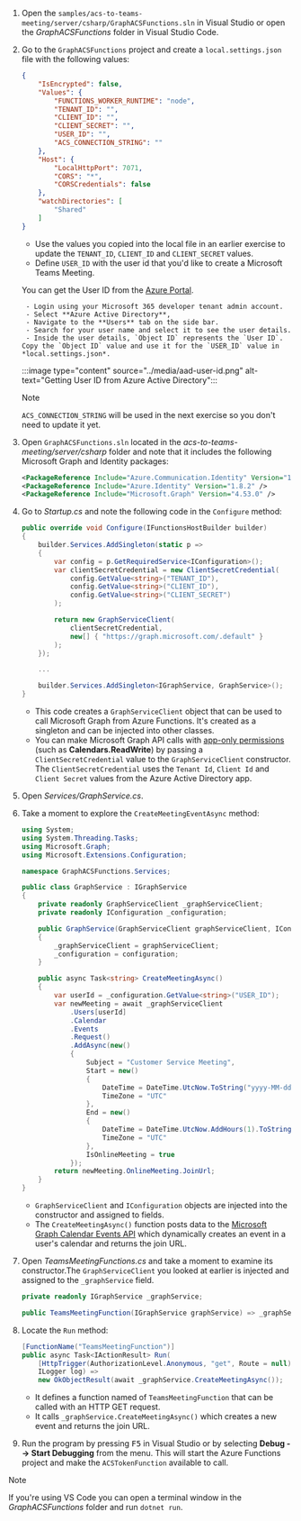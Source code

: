 <!-- markdownlint-disable MD041 -->

1. Open the `samples/acs-to-teams-meeting/server/csharp/GraphACSFunctions.sln` in Visual Studio or open the *GraphACSFunctions* folder in Visual Studio Code.

1. Go to the `GraphACSFunctions` project and create a `local.settings.json` file with the following values:

    ```json
    {
        "IsEncrypted": false,
        "Values": {
            "FUNCTIONS_WORKER_RUNTIME": "node",
            "TENANT_ID": "",
            "CLIENT_ID": "",
            "CLIENT_SECRET": "",
            "USER_ID": "",
            "ACS_CONNECTION_STRING": ""
        },
        "Host": {
            "LocalHttpPort": 7071,
            "CORS": "*",
            "CORSCredentials": false
        },
        "watchDirectories": [
            "Shared"
        ]
    }
    ```

    - Use the values you copied into the local file in an earlier exercise to update the `TENANT_ID`, `CLIENT_ID` and `CLIENT_SECRET` values.
    - Define `USER_ID` with the user id that you'd like to create a Microsoft Teams Meeting. 

    You can get the User ID from the [Azure Portal](https://portal.azure.com).

        - Login using your Microsoft 365 developer tenant admin account.
        - Select **Azure Active Directory**,
        - Navigate to the **Users** tab on the side bar. 
        - Search for your user name and select it to see the user details. 
        - Inside the user details, `Object ID` represents the `User ID`. Copy the `Object ID` value and use it for the `USER_ID` value in *local.settings.json*.

    :::image type="content" source="../media/aad-user-id.png" alt-text="Getting User ID from Azure Active Directory":::

    > [!NOTE]
    > `ACS_CONNECTION_STRING` will be used in the next exercise so you don't need to update it yet.

1. Open `GraphACSFunctions.sln` located in the *acs-to-teams-meeting/server/csharp* folder and note that it includes the following Microsoft Graph and Identity packages:

    ```xml
    <PackageReference Include="Azure.Communication.Identity" Version="1.2.0" />
    <PackageReference Include="Azure.Identity" Version="1.8.2" />
    <PackageReference Include="Microsoft.Graph" Version="4.53.0" />
    ```

1. Go to *Startup.cs* and note the following code in the `Configure` method:

    ```csharp
    public override void Configure(IFunctionsHostBuilder builder)
    {
        builder.Services.AddSingleton(static p =>
        {
            var config = p.GetRequiredService<IConfiguration>();
            var clientSecretCredential = new ClientSecretCredential(
                config.GetValue<string>("TENANT_ID"),
                config.GetValue<string>("CLIENT_ID"),
                config.GetValue<string>("CLIENT_SECRET")
            );

            return new GraphServiceClient(
                clientSecretCredential,
                new[] { "https://graph.microsoft.com/.default" }
            );
        });

        ...

        builder.Services.AddSingleton<IGraphService, GraphService>();
    }
    ```

    - This code creates a `GraphServiceClient` object that can be used to call Microsoft Graph from Azure Functions. It's created as a singleton and can be injected into other classes.
    - You can make Microsoft Graph API calls with [app-only permissions](/graph/auth/auth-concepts#access-scenarios) (such as **Calendars.ReadWrite**) by passing a `ClientSecretCredential` value to the `GraphServiceClient` constructor. The `ClientSecretCredential` uses the `Tenant Id`, `Client Id` and `Client Secret` values from the Azure Active Directory app.
    
1. Open *Services/GraphService.cs*. 

1. Take a moment to explore the `CreateMeetingEventAsync` method:

    ```csharp
    using System;
    using System.Threading.Tasks;
    using Microsoft.Graph;
    using Microsoft.Extensions.Configuration;
    
    namespace GraphACSFunctions.Services;
    
    public class GraphService : IGraphService
    {
        private readonly GraphServiceClient _graphServiceClient;
        private readonly IConfiguration _configuration;
    
        public GraphService(GraphServiceClient graphServiceClient, IConfiguration configuration)
        {
            _graphServiceClient = graphServiceClient;
            _configuration = configuration;
        }
    
        public async Task<string> CreateMeetingAsync()
        {
            var userId = _configuration.GetValue<string>("USER_ID");
            var newMeeting = await _graphServiceClient
                .Users[userId]
                .Calendar
                .Events
                .Request()
                .AddAsync(new()
                {
                    Subject = "Customer Service Meeting",
                    Start = new()
                    {
                        DateTime = DateTime.UtcNow.ToString("yyyy-MM-ddTHH:mm:ss"),
                        TimeZone = "UTC"
                    },
                    End = new()
                    {
                        DateTime = DateTime.UtcNow.AddHours(1).ToString("yyyy-MM-ddTHH:mm:ss"),
                        TimeZone = "UTC"
                    },
                    IsOnlineMeeting = true
                });
            return newMeeting.OnlineMeeting.JoinUrl;
        }
    }
    ```

    - `GraphServiceClient` and `IConfiguration` objects are injected into the constructor and assigned to fields.
    - The `CreateMeetingAsync()` function posts data to the [Microsoft Graph Calendar Events API](/graph/api/calendar-post-events?view=graph-rest-1.0&tabs=http) which dynamically creates an event in a user's calendar and returns the join URL.


1. Open *TeamsMeetingFunctions.cs* and take a moment to examine its constructor.The `GraphServiceClient` you looked at earlier is injected and assigned to the `_graphService` field.

    ```csharp
    private readonly IGraphService _graphService;
    
    public TeamsMeetingFunction(IGraphService graphService) => _graphService = graphService;
    ```

1. Locate the `Run` method:

    ```csharp
    [FunctionName("TeamsMeetingFunction")]
    public async Task<IActionResult> Run(
        [HttpTrigger(AuthorizationLevel.Anonymous, "get", Route = null)] HttpRequest req,
        ILogger log) => 
        new OkObjectResult(await _graphService.CreateMeetingAsync());
    ```

    - It defines a function named of `TeamsMeetingFunction` that can be called with an HTTP GET request.
    - It calls `_graphService.CreateMeetingAsync()` which creates a new event and returns the join URL.
    
1. Run the program by pressing <kbd>F5</kbd> in Visual Studio or by selecting **Debug --> Start Debugging** from the menu. This will start the Azure Functions project and make the `ACSTokenFunction` available to call.

> [!NOTE]
> If you're using VS Code you can open a terminal window in the *GraphACSFunctions* folder and run `dotnet run`.
